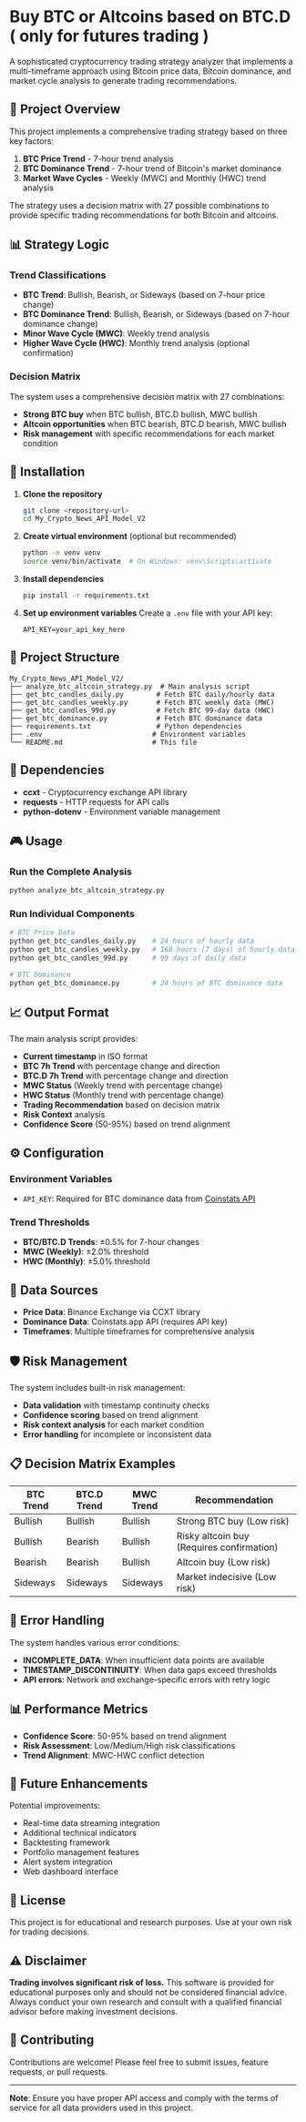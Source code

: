 # Buy BTC or Altcoins based on BTC.D ( only for futures trading )

A sophisticated cryptocurrency trading strategy analyzer that implements a multi-timeframe approach using Bitcoin price data, Bitcoin dominance, and market cycle analysis to generate trading recommendations.

## 🎯 Project Overview

This project implements a comprehensive trading strategy based on three key factors:

1. **BTC Price Trend** - 7-hour trend analysis
2. **BTC Dominance Trend** - 7-hour trend of Bitcoin's market dominance
3. **Market Wave Cycles** - Weekly (MWC) and Monthly (HWC) trend analysis

The strategy uses a decision matrix with 27 possible combinations to provide specific trading recommendations for both Bitcoin and altcoins.

## 📊 Strategy Logic

### Trend Classifications

- **BTC Trend**: Bullish, Bearish, or Sideways (based on 7-hour price change)
- **BTC Dominance Trend**: Bullish, Bearish, or Sideways (based on 7-hour dominance change)
- **Minor Wave Cycle (MWC)**: Weekly trend analysis
- **Higher Wave Cycle (HWC)**: Monthly trend analysis (optional confirmation)

### Decision Matrix

The system uses a comprehensive decision matrix with 27 combinations:

- **Strong BTC buy** when BTC bullish, BTC.D bullish, MWC bullish
- **Altcoin opportunities** when BTC bearish, BTC.D bearish, MWC bullish
- **Risk management** with specific recommendations for each market condition

## 🚀 Installation

1. **Clone the repository**

   ```bash
   git clone <repository-url>
   cd My_Crypto_News_API_Model_V2
   ```

2. **Create virtual environment** (optional but recommended)

   ```bash
   python -m venv venv
   source venv/bin/activate  # On Windows: venv\Scripts\activate
   ```

3. **Install dependencies**

   ```bash
   pip install -r requirements.txt
   ```

4. **Set up environment variables**
   Create a `.env` file with your API key:
   ```env
   API_KEY=your_api_key_here
   ```

## 📁 Project Structure

```
My_Crypto_News_API_Model_V2/
├── analyze_btc_altcoin_strategy.py  # Main analysis script
├── get_btc_candles_daily.py        # Fetch BTC daily/hourly data
├── get_btc_candles_weekly.py       # Fetch BTC weekly data (MWC)
├── get_btc_candles_99d.py          # Fetch BTC 99-day data (HWC)
├── get_btc_dominance.py            # Fetch BTC dominance data
├── requirements.txt                # Python dependencies
├── .env                           # Environment variables
└── README.md                      # This file
```

## 🔧 Dependencies

- **ccxt** - Cryptocurrency exchange API library
- **requests** - HTTP requests for API calls
- **python-dotenv** - Environment variable management

## 🎮 Usage

### Run the Complete Analysis

```bash
python analyze_btc_altcoin_strategy.py
```

### Run Individual Components

```bash
# BTC Price Data
python get_btc_candles_daily.py    # 24 hours of hourly data
python get_btc_candles_weekly.py   # 168 hours (7 days) of hourly data
python get_btc_candles_99d.py      # 99 days of daily data

# BTC Dominance
python get_btc_dominance.py        # 24 hours of BTC dominance data
```

## 📈 Output Format

The main analysis script provides:

- **Current timestamp** in ISO format
- **BTC 7h Trend** with percentage change and direction
- **BTC.D 7h Trend** with percentage change and direction
- **MWC Status** (Weekly trend with percentage change)
- **HWC Status** (Monthly trend with percentage change)
- **Trading Recommendation** based on decision matrix
- **Risk Context** analysis
- **Confidence Score** (50-95%) based on trend alignment

## ⚙️ Configuration

### Environment Variables

- `API_KEY`: Required for BTC dominance data from [Coinstats API](https://openapi.coinstats.app/login/)

### Trend Thresholds

- **BTC/BTC.D Trends**: ±0.5% for 7-hour changes
- **MWC (Weekly)**: ±2.0% threshold
- **HWC (Monthly)**: ±5.0% threshold

## 🔄 Data Sources

- **Price Data**: Binance Exchange via CCXT library
- **Dominance Data**: Coinstats.app API (requires API key)
- **Timeframes**: Multiple timeframes for comprehensive analysis

## 🛡️ Risk Management

The system includes built-in risk management:

- **Data validation** with timestamp continuity checks
- **Confidence scoring** based on trend alignment
- **Risk context analysis** for each market condition
- **Error handling** for incomplete or inconsistent data

## 📋 Decision Matrix Examples

| BTC Trend | BTC.D Trend | MWC Trend | Recommendation                            |
| --------- | ----------- | --------- | ----------------------------------------- |
| Bullish   | Bullish     | Bullish   | Strong BTC buy (Low risk)                 |
| Bullish   | Bearish     | Bullish   | Risky altcoin buy (Requires confirmation) |
| Bearish   | Bearish     | Bullish   | Altcoin buy (Low risk)                    |
| Sideways  | Sideways    | Sideways  | Market indecisive (Low risk)              |

## 🚨 Error Handling

The system handles various error conditions:

- **INCOMPLETE_DATA**: When insufficient data points are available
- **TIMESTAMP_DISCONTINUITY**: When data gaps exceed thresholds
- **API errors**: Network and exchange-specific errors with retry logic

## 📊 Performance Metrics

- **Confidence Score**: 50-95% based on trend alignment
- **Risk Assessment**: Low/Medium/High risk classifications
- **Trend Alignment**: MWC-HWC conflict detection

## 🔮 Future Enhancements

Potential improvements:

- Real-time data streaming integration
- Additional technical indicators
- Backtesting framework
- Portfolio management features
- Alert system integration
- Web dashboard interface

## 📝 License

This project is for educational and research purposes. Use at your own risk for trading decisions.

## ⚠️ Disclaimer

**Trading involves significant risk of loss.** This software is provided for educational purposes only and should not be considered financial advice. Always conduct your own research and consult with a qualified financial advisor before making investment decisions.

## 🤝 Contributing

Contributions are welcome! Please feel free to submit issues, feature requests, or pull requests.

---

**Note**: Ensure you have proper API access and comply with the terms of service for all data providers used in this project.

